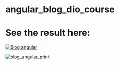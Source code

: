 # angular_blog_dio_course

# See the result here: 
[![Blog angular](https://img.shields.io/badge/Angular-DD0031?style=for-the-badge&logo=angular&logoColor=white)](https://danielkremes.github.io/angular_blog_dio_course/)


![blog_angular_print](https://github.com/DanielKremes/angular_blog_dio_course/assets/145404663/94ec009f-eb40-4106-9d8c-dd6d929f2c8c)

